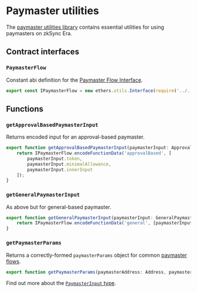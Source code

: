 # Paymaster utilities

The [paymaster utilities library](https://github.com/matter-labs/zksync-era/blob/f5a36684b8c2088d36308bad86643bc7ab3d6a78/sdk/zksync-web3.js/src/paymaster-utils.ts) contains essential utilities for using paymasters on zkSync Era.

## Contract interfaces

### `PaymasterFlow`

Constant abi definition for the [Paymaster Flow Interface](https://github.com/matter-labs/era-contracts/blob/36fe0fd11aeb2cfe88139e7e09d59a25366668d6/zksync/contracts/interfaces/IPaymasterFlow.sol).

```typescript
export const IPaymasterFlow = new ethers.utils.Interface(require('../../abi/IPaymasterFlow.json').abi);
```

## Functions

### `getApprovalBasedPaymasterInput`

Returns encoded input for an approval-based paymaster.

```ts
export function getApprovalBasedPaymasterInput(paymasterInput: ApprovalBasedPaymasterInput): BytesLike {
    return IPaymasterFlow.encodeFunctionData('approvalBased', [
        paymasterInput.token,
        paymasterInput.minimalAllowance,
        paymasterInput.innerInput
    ]);
}
```

### `getGeneralPaymasterInput`

As above but for general-based paymaster.

```ts
export function getGeneralPaymasterInput(paymasterInput: GeneralPaymasterInput): BytesLike {
    return IPaymasterFlow.encodeFunctionData('general', [paymasterInput.innerInput]);
}
```

### `getPaymasterParams`

Returns a correctly-formed `paymasterParams` object for common [paymaster flows](../../dev/developer-guides/aa.md#built-in-paymaster-flows).

```typescript
export function getPaymasterParams(paymasterAddress: Address, paymasterInput: PaymasterInput): PaymasterParams
```

Find out more about the [`PaymasterInput` type](./types.md).